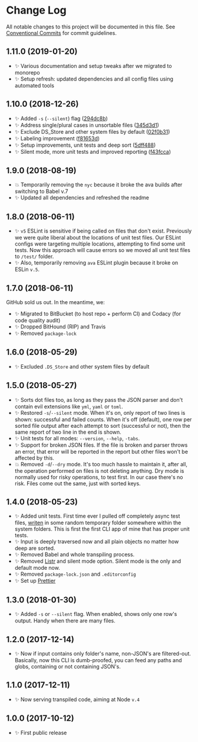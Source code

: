 # Change Log

All notable changes to this project will be documented in this file.
See [Conventional Commits](https://conventionalcommits.org) for commit guidelines.

## 1.11.0 (2019-01-20)

* ✨ Various documentation and setup tweaks after we migrated to monorepo
* ✨ Setup refresh: updated dependencies and all config files using automated tools

## 1.10.0 (2018-12-26)

* ✨ Added `-s` (`--silent`) flag ([294dc8b](https://gitlab.com/codsen/codsen/tree/master/packages/json-sort-cli/commits/294dc8b))
* ✨ Address single/plural cases in unsortable files ([345d3d1](https://gitlab.com/codsen/codsen/tree/master/packages/json-sort-cli/commits/345d3d1))
* ✨ Exclude DS_Store and other system files by default ([02f0b31](https://gitlab.com/codsen/codsen/tree/master/packages/json-sort-cli/commits/02f0b31))
* ✨ Labeling improvement ([f81653d](https://gitlab.com/codsen/codsen/tree/master/packages/json-sort-cli/commits/f81653d))
* ✨ Setup improvements, unit tests and deep sort ([5dff488](https://gitlab.com/codsen/codsen/tree/master/packages/json-sort-cli/commits/5dff488))
* ✨ Silent mode, more unit tests and improved reporting ([f43fcca](https://gitlab.com/codsen/codsen/tree/master/packages/json-sort-cli/commits/f43fcca))

## 1.9.0 (2018-08-19)

* 💥 Temporarily removing the `nyc` because it broke the ava builds after switching to Babel v.7
* ✨ Updated all dependencies and refreshed the readme

## 1.8.0 (2018-06-11)

* ✨ `v5` ESLint is sensitive if being called on files that don't exist. Previously we were quite liberal about the locations of unit test files. Our ESLint configs were targeting multiple locations, attempting to find some unit tests. Now this approach will cause errors so we moved all unit test files to `/test/` folder.
* ✨ Also, temporarily removing `ava` ESLint plugin because it broke on ESLin `v.5`.

## 1.7.0 (2018-06-11)

GitHub sold us out. In the meantime, we:

* ✨ Migrated to BitBucket (to host repo + perform CI) and Codacy (for code quality audit)
* ✨ Dropped BitHound (RIP) and Travis
* ✨ Removed `package-lock`

## 1.6.0 (2018-05-29)

* ✨ Excluded `.DS_Store` and other system files by default

## 1.5.0 (2018-05-27)

* ✨ Sorts dot files too, as long as they pass the JSON parser and don't contain evil extensions like `yml`, `yaml` or `toml`.
* ✨ Restored `-s`/`--silent` mode. When it's on, only report of two lines is shown: successful and failed counts. When it's off (default), one row per sorted file output after each attempt to sort (successful or not), then the same report of two line in the end is shown.
* ✨ Unit tests for all modes: `--version`, `--help`, `-tabs`.
* ✨ Support for broken JSON files. If the file is broken and parser throws an error, that error will be reported in the report but other files won't be affected by this.
* 💥 Removed `-d`/`--dry` mode. It's too much hassle to maintain it, after all, the operation performed on files is not deleting anything. Dry mode is normally used for risky operations, to test first. In our case there's no risk. Files come out the same, just with sorted keys.

## 1.4.0 (2018-05-23)

* ✨ Added unit tests. First time ever I pulled off completely async test files, [writen](https://github.com/sindresorhus/tempy) in some random temporary folder somewhere within the system folders. This is first the first CLI app of mine that has proper unit tests.
* ✨ Input is deeply traversed now and all plain objects no matter how deep are sorted.
* ✨ Removed Babel and whole transpiling process.
* ✨ Removed [Listr](https://www.npmjs.com/package/listr) and silent mode option. Silent mode is the only and default mode now.
* ✨ Removed `package-lock.json` and `.editorconfig`
* ✨ Set up [Prettier](https://prettier.io/)

## 1.3.0 (2018-01-30)

* ✨ Added `-s` or `--silent` flag. When enabled, shows only one row's output. Handy when there are many files.

## 1.2.0 (2017-12-14)

* ✨ Now if input contains only folder's name, non-JSON's are filtered-out. Basically, now this CLI is dumb-proofed, you can feed any paths and globs, containing or not containing JSON's.

## 1.1.0 (2017-12-11)

* ✨ Now serving transpiled code, aiming at Node `v.4`

## 1.0.0 (2017-10-12)

* ✨ First public release
